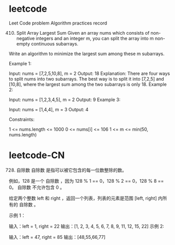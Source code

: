 # leetcode
Leet Code problem Algorithm practices record

410. Split Array Largest Sum
Given an array nums which consists of non-negative integers and an integer m, you can split the array into m non-empty continuous subarrays.

Write an algorithm to minimize the largest sum among these m subarrays.

Example 1:

Input: nums = [7,2,5,10,8], m = 2
Output: 18
Explanation:
There are four ways to split nums into two subarrays.
The best way is to split it into [7,2,5] and [10,8],
where the largest sum among the two subarrays is only 18.
Example 2:

Input: nums = [1,2,3,4,5], m = 2
Output: 9
Example 3:

Input: nums = [1,4,4], m = 3
Output: 4
 

Constraints:

1 <= nums.length <= 1000
0 <= nums[i] <= 106
1 <= m <= min(50, nums.length)


# leetcode-CN
728. 自除数
自除数 是指可以被它包含的每一位数整除的数。

例如，128 是一个 自除数 ，因为 128 % 1 == 0，128 % 2 == 0，128 % 8 == 0。
自除数 不允许包含 0 。

给定两个整数 left 和 right ，返回一个列表，列表的元素是范围 [left, right] 内所有的 自除数 。

示例 1：

输入：left = 1, right = 22
输出：[1, 2, 3, 4, 5, 6, 7, 8, 9, 11, 12, 15, 22]
示例 2:

输入：left = 47, right = 85
输出：[48,55,66,77]